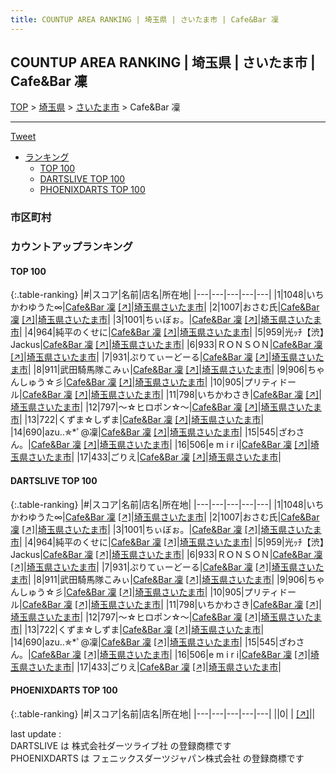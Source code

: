 ```yaml
---
title: COUNTUP AREA RANKING | 埼玉県 | さいたま市 | Cafe&Bar 凜
---
```

## COUNTUP AREA RANKING | 埼玉県 | さいたま市 | Cafe&Bar 凜

[TOP](/darts/rank/) > [埼玉県](/darts/rank/埼玉県/) > [さいたま市](/darts/rank/埼玉県/さいたま市/) > Cafe&Bar 凜

___

<a href="https://twitter.com/share?ref_src=twsrc%5Etfw" data-text="COUNTUP AREA RANKING | 埼玉県さいたま市Cafe&Bar 凜" class="twitter-share-button" data-hashtags="DARTSLIVE,PHOENIXDARTS,darts,ダーツ" data-show-count="false">Tweet</a>

* [ランキング](#カウントアップランキング)
    * [TOP 100](#top-100)
    * [DARTSLIVE TOP 100](#dartslive-top-100)
    * [PHOENIXDARTS TOP 100](#phoenixdarts-top-100)

### 市区町村

<ul>

</ul>

### カウントアップランキング

#### TOP 100



{:.table-ranking}
|#|スコア|名前|店名|所在地|
|---|---|---|---|---|
|1|1048|<span class="rank-name-dl">いちかわゆうた∞</span>|<a href="/darts/rank/shops/18aeec82e4017699774c926eb736cb5a.html">Cafe&Bar 凜</a> <a href="https://search.dartslive.com/jp/shop/18aeec82e4017699774c926eb736cb5a">[↗]</a>|<a href="/darts/rank/埼玉県/さいたま市">埼玉県さいたま市</a>|
|2|1007|<span class="rank-name-dl">おさむ氏</span>|<a href="/darts/rank/shops/18aeec82e4017699774c926eb736cb5a.html">Cafe&Bar 凜</a> <a href="https://search.dartslive.com/jp/shop/18aeec82e4017699774c926eb736cb5a">[↗]</a>|<a href="/darts/rank/埼玉県/さいたま市">埼玉県さいたま市</a>|
|3|1001|<span class="rank-name-dl">ちぃぼぉ。</span>|<a href="/darts/rank/shops/18aeec82e4017699774c926eb736cb5a.html">Cafe&Bar 凜</a> <a href="https://search.dartslive.com/jp/shop/18aeec82e4017699774c926eb736cb5a">[↗]</a>|<a href="/darts/rank/埼玉県/さいたま市">埼玉県さいたま市</a>|
|4|964|<span class="rank-name-dl">純平のくせに</span>|<a href="/darts/rank/shops/18aeec82e4017699774c926eb736cb5a.html">Cafe&Bar 凜</a> <a href="https://search.dartslive.com/jp/shop/18aeec82e4017699774c926eb736cb5a">[↗]</a>|<a href="/darts/rank/埼玉県/さいたま市">埼玉県さいたま市</a>|
|5|959|<span class="rank-name-dl">光ｯﾁ【渋】Jackus</span>|<a href="/darts/rank/shops/18aeec82e4017699774c926eb736cb5a.html">Cafe&Bar 凜</a> <a href="https://search.dartslive.com/jp/shop/18aeec82e4017699774c926eb736cb5a">[↗]</a>|<a href="/darts/rank/埼玉県/さいたま市">埼玉県さいたま市</a>|
|6|933|<span class="rank-name-dl">ＲＯＮＳＯＮ</span>|<a href="/darts/rank/shops/18aeec82e4017699774c926eb736cb5a.html">Cafe&Bar 凜</a> <a href="https://search.dartslive.com/jp/shop/18aeec82e4017699774c926eb736cb5a">[↗]</a>|<a href="/darts/rank/埼玉県/さいたま市">埼玉県さいたま市</a>|
|7|931|<span class="rank-name-dl">ぷりてぃーどーる</span>|<a href="/darts/rank/shops/18aeec82e4017699774c926eb736cb5a.html">Cafe&Bar 凜</a> <a href="https://search.dartslive.com/jp/shop/18aeec82e4017699774c926eb736cb5a">[↗]</a>|<a href="/darts/rank/埼玉県/さいたま市">埼玉県さいたま市</a>|
|8|911|<span class="rank-name-dl">武田騎馬隊こみぃ</span>|<a href="/darts/rank/shops/18aeec82e4017699774c926eb736cb5a.html">Cafe&Bar 凜</a> <a href="https://search.dartslive.com/jp/shop/18aeec82e4017699774c926eb736cb5a">[↗]</a>|<a href="/darts/rank/埼玉県/さいたま市">埼玉県さいたま市</a>|
|9|906|<span class="rank-name-dl">ちゃんしゅう☆彡</span>|<a href="/darts/rank/shops/18aeec82e4017699774c926eb736cb5a.html">Cafe&Bar 凜</a> <a href="https://search.dartslive.com/jp/shop/18aeec82e4017699774c926eb736cb5a">[↗]</a>|<a href="/darts/rank/埼玉県/さいたま市">埼玉県さいたま市</a>|
|10|905|<span class="rank-name-dl">プリティドール</span>|<a href="/darts/rank/shops/18aeec82e4017699774c926eb736cb5a.html">Cafe&Bar 凜</a> <a href="https://search.dartslive.com/jp/shop/18aeec82e4017699774c926eb736cb5a">[↗]</a>|<a href="/darts/rank/埼玉県/さいたま市">埼玉県さいたま市</a>|
|11|798|<span class="rank-name-dl">いちかわさき</span>|<a href="/darts/rank/shops/18aeec82e4017699774c926eb736cb5a.html">Cafe&Bar 凜</a> <a href="https://search.dartslive.com/jp/shop/18aeec82e4017699774c926eb736cb5a">[↗]</a>|<a href="/darts/rank/埼玉県/さいたま市">埼玉県さいたま市</a>|
|12|797|<span class="rank-name-dl">〜☆ヒロポン☆〜</span>|<a href="/darts/rank/shops/18aeec82e4017699774c926eb736cb5a.html">Cafe&Bar 凜</a> <a href="https://search.dartslive.com/jp/shop/18aeec82e4017699774c926eb736cb5a">[↗]</a>|<a href="/darts/rank/埼玉県/さいたま市">埼玉県さいたま市</a>|
|13|722|<span class="rank-name-dl">くずま☆しずま</span>|<a href="/darts/rank/shops/18aeec82e4017699774c926eb736cb5a.html">Cafe&Bar 凜</a> <a href="https://search.dartslive.com/jp/shop/18aeec82e4017699774c926eb736cb5a">[↗]</a>|<a href="/darts/rank/埼玉県/さいたま市">埼玉県さいたま市</a>|
|14|690|<span class="rank-name-dl">azu..✯*ﾟ@凜</span>|<a href="/darts/rank/shops/18aeec82e4017699774c926eb736cb5a.html">Cafe&Bar 凜</a> <a href="https://search.dartslive.com/jp/shop/18aeec82e4017699774c926eb736cb5a">[↗]</a>|<a href="/darts/rank/埼玉県/さいたま市">埼玉県さいたま市</a>|
|15|545|<span class="rank-name-dl">ざわさん。</span>|<a href="/darts/rank/shops/18aeec82e4017699774c926eb736cb5a.html">Cafe&Bar 凜</a> <a href="https://search.dartslive.com/jp/shop/18aeec82e4017699774c926eb736cb5a">[↗]</a>|<a href="/darts/rank/埼玉県/さいたま市">埼玉県さいたま市</a>|
|16|506|<span class="rank-name-dl">e m i r i</span>|<a href="/darts/rank/shops/18aeec82e4017699774c926eb736cb5a.html">Cafe&Bar 凜</a> <a href="https://search.dartslive.com/jp/shop/18aeec82e4017699774c926eb736cb5a">[↗]</a>|<a href="/darts/rank/埼玉県/さいたま市">埼玉県さいたま市</a>|
|17|433|<span class="rank-name-dl">ごりえ</span>|<a href="/darts/rank/shops/18aeec82e4017699774c926eb736cb5a.html">Cafe&Bar 凜</a> <a href="https://search.dartslive.com/jp/shop/18aeec82e4017699774c926eb736cb5a">[↗]</a>|<a href="/darts/rank/埼玉県/さいたま市">埼玉県さいたま市</a>|


#### DARTSLIVE TOP 100



{:.table-ranking}
|#|スコア|名前|店名|所在地|
|---|---|---|---|---|
|1|1048|<span class="rank-name-dl">いちかわゆうた∞</span>|<a href="/darts/rank/shops/18aeec82e4017699774c926eb736cb5a.html">Cafe&Bar 凜</a> <a href="https://search.dartslive.com/jp/shop/18aeec82e4017699774c926eb736cb5a">[↗]</a>|<a href="/darts/rank/埼玉県/さいたま市">埼玉県さいたま市</a>|
|2|1007|<span class="rank-name-dl">おさむ氏</span>|<a href="/darts/rank/shops/18aeec82e4017699774c926eb736cb5a.html">Cafe&Bar 凜</a> <a href="https://search.dartslive.com/jp/shop/18aeec82e4017699774c926eb736cb5a">[↗]</a>|<a href="/darts/rank/埼玉県/さいたま市">埼玉県さいたま市</a>|
|3|1001|<span class="rank-name-dl">ちぃぼぉ。</span>|<a href="/darts/rank/shops/18aeec82e4017699774c926eb736cb5a.html">Cafe&Bar 凜</a> <a href="https://search.dartslive.com/jp/shop/18aeec82e4017699774c926eb736cb5a">[↗]</a>|<a href="/darts/rank/埼玉県/さいたま市">埼玉県さいたま市</a>|
|4|964|<span class="rank-name-dl">純平のくせに</span>|<a href="/darts/rank/shops/18aeec82e4017699774c926eb736cb5a.html">Cafe&Bar 凜</a> <a href="https://search.dartslive.com/jp/shop/18aeec82e4017699774c926eb736cb5a">[↗]</a>|<a href="/darts/rank/埼玉県/さいたま市">埼玉県さいたま市</a>|
|5|959|<span class="rank-name-dl">光ｯﾁ【渋】Jackus</span>|<a href="/darts/rank/shops/18aeec82e4017699774c926eb736cb5a.html">Cafe&Bar 凜</a> <a href="https://search.dartslive.com/jp/shop/18aeec82e4017699774c926eb736cb5a">[↗]</a>|<a href="/darts/rank/埼玉県/さいたま市">埼玉県さいたま市</a>|
|6|933|<span class="rank-name-dl">ＲＯＮＳＯＮ</span>|<a href="/darts/rank/shops/18aeec82e4017699774c926eb736cb5a.html">Cafe&Bar 凜</a> <a href="https://search.dartslive.com/jp/shop/18aeec82e4017699774c926eb736cb5a">[↗]</a>|<a href="/darts/rank/埼玉県/さいたま市">埼玉県さいたま市</a>|
|7|931|<span class="rank-name-dl">ぷりてぃーどーる</span>|<a href="/darts/rank/shops/18aeec82e4017699774c926eb736cb5a.html">Cafe&Bar 凜</a> <a href="https://search.dartslive.com/jp/shop/18aeec82e4017699774c926eb736cb5a">[↗]</a>|<a href="/darts/rank/埼玉県/さいたま市">埼玉県さいたま市</a>|
|8|911|<span class="rank-name-dl">武田騎馬隊こみぃ</span>|<a href="/darts/rank/shops/18aeec82e4017699774c926eb736cb5a.html">Cafe&Bar 凜</a> <a href="https://search.dartslive.com/jp/shop/18aeec82e4017699774c926eb736cb5a">[↗]</a>|<a href="/darts/rank/埼玉県/さいたま市">埼玉県さいたま市</a>|
|9|906|<span class="rank-name-dl">ちゃんしゅう☆彡</span>|<a href="/darts/rank/shops/18aeec82e4017699774c926eb736cb5a.html">Cafe&Bar 凜</a> <a href="https://search.dartslive.com/jp/shop/18aeec82e4017699774c926eb736cb5a">[↗]</a>|<a href="/darts/rank/埼玉県/さいたま市">埼玉県さいたま市</a>|
|10|905|<span class="rank-name-dl">プリティドール</span>|<a href="/darts/rank/shops/18aeec82e4017699774c926eb736cb5a.html">Cafe&Bar 凜</a> <a href="https://search.dartslive.com/jp/shop/18aeec82e4017699774c926eb736cb5a">[↗]</a>|<a href="/darts/rank/埼玉県/さいたま市">埼玉県さいたま市</a>|
|11|798|<span class="rank-name-dl">いちかわさき</span>|<a href="/darts/rank/shops/18aeec82e4017699774c926eb736cb5a.html">Cafe&Bar 凜</a> <a href="https://search.dartslive.com/jp/shop/18aeec82e4017699774c926eb736cb5a">[↗]</a>|<a href="/darts/rank/埼玉県/さいたま市">埼玉県さいたま市</a>|
|12|797|<span class="rank-name-dl">〜☆ヒロポン☆〜</span>|<a href="/darts/rank/shops/18aeec82e4017699774c926eb736cb5a.html">Cafe&Bar 凜</a> <a href="https://search.dartslive.com/jp/shop/18aeec82e4017699774c926eb736cb5a">[↗]</a>|<a href="/darts/rank/埼玉県/さいたま市">埼玉県さいたま市</a>|
|13|722|<span class="rank-name-dl">くずま☆しずま</span>|<a href="/darts/rank/shops/18aeec82e4017699774c926eb736cb5a.html">Cafe&Bar 凜</a> <a href="https://search.dartslive.com/jp/shop/18aeec82e4017699774c926eb736cb5a">[↗]</a>|<a href="/darts/rank/埼玉県/さいたま市">埼玉県さいたま市</a>|
|14|690|<span class="rank-name-dl">azu..✯*ﾟ@凜</span>|<a href="/darts/rank/shops/18aeec82e4017699774c926eb736cb5a.html">Cafe&Bar 凜</a> <a href="https://search.dartslive.com/jp/shop/18aeec82e4017699774c926eb736cb5a">[↗]</a>|<a href="/darts/rank/埼玉県/さいたま市">埼玉県さいたま市</a>|
|15|545|<span class="rank-name-dl">ざわさん。</span>|<a href="/darts/rank/shops/18aeec82e4017699774c926eb736cb5a.html">Cafe&Bar 凜</a> <a href="https://search.dartslive.com/jp/shop/18aeec82e4017699774c926eb736cb5a">[↗]</a>|<a href="/darts/rank/埼玉県/さいたま市">埼玉県さいたま市</a>|
|16|506|<span class="rank-name-dl">e m i r i</span>|<a href="/darts/rank/shops/18aeec82e4017699774c926eb736cb5a.html">Cafe&Bar 凜</a> <a href="https://search.dartslive.com/jp/shop/18aeec82e4017699774c926eb736cb5a">[↗]</a>|<a href="/darts/rank/埼玉県/さいたま市">埼玉県さいたま市</a>|
|17|433|<span class="rank-name-dl">ごりえ</span>|<a href="/darts/rank/shops/18aeec82e4017699774c926eb736cb5a.html">Cafe&Bar 凜</a> <a href="https://search.dartslive.com/jp/shop/18aeec82e4017699774c926eb736cb5a">[↗]</a>|<a href="/darts/rank/埼玉県/さいたま市">埼玉県さいたま市</a>|


#### PHOENIXDARTS TOP 100



{:.table-ranking}
|#|スコア|名前|店名|所在地|
|---|---|---|---|---|
||0|<span class="rank-name-dl"> </span>|<a href="/darts/rank/shops/.html"></a> <a href="">[↗]</a>|<a href="/darts/rank//"></a>|


<div class="footer border-top border-gray-light mt-5 pt-3 text-right text-gray">
    last update : <span style="font-weight: italic" id="foot_last_modified"></span><br />
    DARTSLIVE は 株式会社ダーツライブ社 の登録商標です<br />
    PHOENIXDARTS は フェニックスダーツジャパン株式会社 の登録商標です<br />
</div>

<script src="https://cdnjs.cloudflare.com/ajax/libs/jquery.tablesorter/2.31.3/js/jquery.tablesorter.min.js" integrity="sha512-qzgd5cYSZcosqpzpn7zF2ZId8f/8CHmFKZ8j7mU4OUXTNRd5g+ZHBPsgKEwoqxCtdQvExE5LprwwPAgoicguNg==" crossorigin="anonymous" referrerpolicy="no-referrer"></script>
<link rel="stylesheet" href="https://cdnjs.cloudflare.com/ajax/libs/jquery.tablesorter/2.31.3/css/theme.default.min.css" integrity="sha512-wghhOJkjQX0Lh3NSWvNKeZ0ZpNn+SPVXX1Qyc9OCaogADktxrBiBdKGDoqVUOyhStvMBmJQ8ZdMHiR3wuEq8+w==" crossorigin="anonymous" referrerpolicy="no-referrer" />
<script>
$(function() {
    $(".table-ranking").tablesorter({sortList:[[0, 0]]});
    $("#foot_last_modified").text(formatDate(new Date(document.lastModified), 'yyyy-MM-dd HH:mm:ss'));
});
</script>

<script async src="https://platform.twitter.com/widgets.js" charset="utf-8"></script>